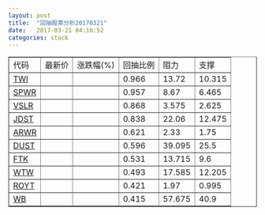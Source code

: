 ```yaml
---
layout: post
title:  "回抽股票分析20170321"
date:   2017-03-21 04:16:52
categories: stock
---
```

<script type="text/javascript">
var stockList = []
stockList.push('gb_twi');
stockList.push('gb_spwr');
stockList.push('gb_vslr');
stockList.push('gb_jdst');
stockList.push('gb_arwr');
stockList.push('gb_dust');
stockList.push('gb_ftk');
stockList.push('gb_wtw');
stockList.push('gb_royt');
stockList.push('gb_wb');
</script>
<table border="1">
 <tr>
 <td>代码</td>
 <td>最新价</td>
 <td>涨跌幅(%)</td>
 <td>回抽比例</td>
 <td>阻力</td>
 <td>支撑</td>
</tr>
  <tr id="twi">
  <td><a href="http://stock.finance.sina.com.cn/usstock/quotes/TWI.html" target="_blank">TWI</a></td><td></td><td></td><td>0.966</td><td>13.72</td><td>10.315</td></tr>
  <tr id="spwr">
  <td><a href="http://stock.finance.sina.com.cn/usstock/quotes/SPWR.html" target="_blank">SPWR</a></td><td></td><td></td><td>0.957</td><td>8.67</td><td>6.465</td></tr>
  <tr id="vslr">
  <td><a href="http://stock.finance.sina.com.cn/usstock/quotes/VSLR.html" target="_blank">VSLR</a></td><td></td><td></td><td>0.868</td><td>3.575</td><td>2.625</td></tr>
  <tr id="jdst">
  <td><a href="http://stock.finance.sina.com.cn/usstock/quotes/JDST.html" target="_blank">JDST</a></td><td></td><td></td><td>0.838</td><td>22.06</td><td>12.475</td></tr>
  <tr id="arwr">
  <td><a href="http://stock.finance.sina.com.cn/usstock/quotes/ARWR.html" target="_blank">ARWR</a></td><td></td><td></td><td>0.621</td><td>2.33</td><td>1.75</td></tr>
  <tr id="dust">
  <td><a href="http://stock.finance.sina.com.cn/usstock/quotes/DUST.html" target="_blank">DUST</a></td><td></td><td></td><td>0.596</td><td>39.095</td><td>25.5</td></tr>
  <tr id="ftk">
  <td><a href="http://stock.finance.sina.com.cn/usstock/quotes/FTK.html" target="_blank">FTK</a></td><td></td><td></td><td>0.531</td><td>13.715</td><td>9.6</td></tr>
  <tr id="wtw">
  <td><a href="http://stock.finance.sina.com.cn/usstock/quotes/WTW.html" target="_blank">WTW</a></td><td></td><td></td><td>0.493</td><td>17.585</td><td>12.205</td></tr>
  <tr id="royt">
  <td><a href="http://stock.finance.sina.com.cn/usstock/quotes/ROYT.html" target="_blank">ROYT</a></td><td></td><td></td><td>0.421</td><td>1.97</td><td>0.995</td></tr>
  <tr id="wb">
  <td><a href="http://stock.finance.sina.com.cn/usstock/quotes/WB.html" target="_blank">WB</a></td><td></td><td></td><td>0.415</td><td>57.675</td><td>40.9</td></tr>
</table>
